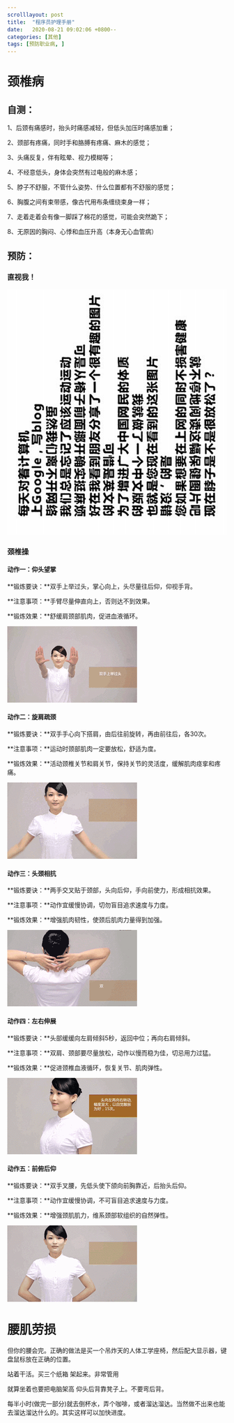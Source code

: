 ```yaml
---
scrolllayout: post
title:  "程序员护理手册"
date:   2020-08-21 09:02:06 +0800--
categories: [其他]
tags: [预防职业病, ]  
---
```


# 颈椎病

## 自测：

1、后颈有痛感时，抬头时痛感减轻，但低头加压时痛感加重；

2、颈部有疼痛，同时手和胳膊有疼痛、麻木的感觉；

3、头痛反复，伴有眩晕、视力模糊等；

4、不经意低头，身体会突然有过电般的麻木感；

5、脖子不舒服，不管什么姿势、什么位置都有不舒服的感觉；

6、胸腹之间有束带感，像古代用布条缠绕束身一样；

7、走着走着会有像一脚踩了棉花的感觉，可能会突然跪下；

8、无原因的胸闷、心悸和血压升高（本身无心血管病）

## 预防：

### 直视我！

![保护颈椎](/assets/imgs/保护颈椎-8016648.png)

### 颈椎操

#### **动作一：仰头望掌**

**锻炼要诀：**双手上举过头，掌心向上，头尽量往后仰，仰视手背。

**注意事项：**手臂尽量伸直向上，否则达不到效果。

**锻炼效果：**舒缓肩颈部肌肉，促进血液循环。

![v2-74aa290d23d3516753577728f39f4f37_b.webp](/assets/imgs/v2-74aa290d23d3516753577728f39f4f37_b.webp.gif)

#### **动作二：旋肩疏颈**

**锻炼要诀：**双手手心向下搭肩，由后往前旋转，再由前往后，各30次。

**注意事项：**运动时颈部肌肉一定要放松，舒适为度。

**锻炼效果：**活动颈椎关节和肩关节，保持关节的灵活度，缓解肌肉痉挛和疼痛。

![v2-74aa290d23d3516753577728f39f4f37_b.webp](/assets/imgs/v2-296201f249527cbfbee7ace96c319b20_b.webp.gif)

#### **动作三：头颈相抗**

**锻炼要诀：**两手交叉贴于颈部，头向后仰，手向前使力，形成相抗效果。

**注意事项：**动作宜缓慢协调，切勿盲目追求速度与力度。

**锻炼效果：**增强肌肉韧性，使颈后肌肉力量得到加强。

![v2-74aa290d23d3516753577728f39f4f37_b.webp](/assets/imgs/v2-e992dfcc6abbaeacb45c5cdcf6d63fd7_b.webp.gif)

#### **动作四：左右伸展**

**锻炼要诀：**头部缓缓向左肩倾斜5秒，返回中位；再向右肩倾斜。

**注意事项：**双肩、颈部要尽量放松，动作以慢而稳为佳，切忌用力过猛。

**锻炼效果：**促进颈椎血液循环，恢复关节、肌肉弹性。

![v2-74aa290d23d3516753577728f39f4f37_b.webp](/assets/imgs/v2-8d917082246722bcfe9529eb0ddb5db3_b.webp.gif)

#### **动作五：前俯后仰**

**锻炼要诀：**双手叉腰，先低头使下颌向前胸靠近，后抬头后仰。

**注意事项：**动作宜缓慢协调，不可盲目追求速度与力度。

**锻炼效果：**增强颈肌肌力，维系颈部软组织的自然弹性。

![v2-74aa290d23d3516753577728f39f4f37_b.webp](/assets/imgs/v2-bc61c83307661dcb695c2edf988e38b7_b.webp.gif)



# 腰肌劳损

但你的腰会完。正确的做法是买一个吊炸天的人体工学座椅，然后配大显示器，键盘鼠标放在正确的位置。

站着干活。买三个纸箱 架起来。非常管用

就算坐着也要把电脑架高 仰头后背靠凳子上。不要弯后背。

每半小时(做完一部分)就去倒杯水，弄个咖啡，或者溜达溜达。当然做不出来也能去溜达溜达什么的。其实这样可以加快进度。